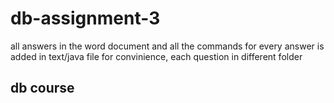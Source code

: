 # db-assignment-3
all answers in the word document 
and all the commands for every answer is added in text/java file for convinience, each question in different folder
## db course 
